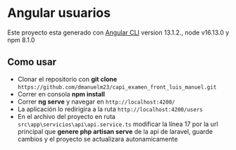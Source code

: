 # Angular usuarios

Este proyecto esta generado con [Angular CLI](https://github.com/angular/angular-cli) version 13.1.2., node v16.13.0 y npm 8.1.0

## Como usar
- Clonar el repositorio con  __git clone__ `https://github.com/dmanuelm23/capi_examen_front_luis_manuel.git`
- Correr en consola __npm install__
- Correr __ng serve__ y navegar en `http://localhost:4200/`
- La aplicación lo redirigira a la ruta `http://localhost:4200/users`
- En el archivo del proyecto en  ruta `src\app\servicios\api\api.service.ts` modificar la línea 17 por la url principal que __genere php artisan serve__ de la api de laravel,  guarde cambios y el proyecto se actualizara autonamicamente
